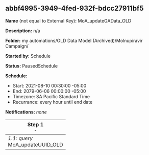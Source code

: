 ## abbf4995-3949-4fed-932f-bdcc27911bf5

**Name** (not equal to External Key)**:** MoA_updateGAData_OLD

**Description:** n/a

**Folder:** my automations/OLD Data Model (Archived)/Molnupiravir Campaign/

**Started by:** Schedule

**Status:** PausedSchedule

**Schedule:**

* Start: 2021-08-10 00:30:00 -05:00
* End: 2079-06-06 00:00:00 -05:00
* Timezone: SA Pacific Standard Time
* Recurrance: every hour until end date

**Notifications:** _none_


| Step 1<br>_<small>-</small>_ |
| --- |
| _1.1: query_<br>MoA_updateUUID_OLD |
